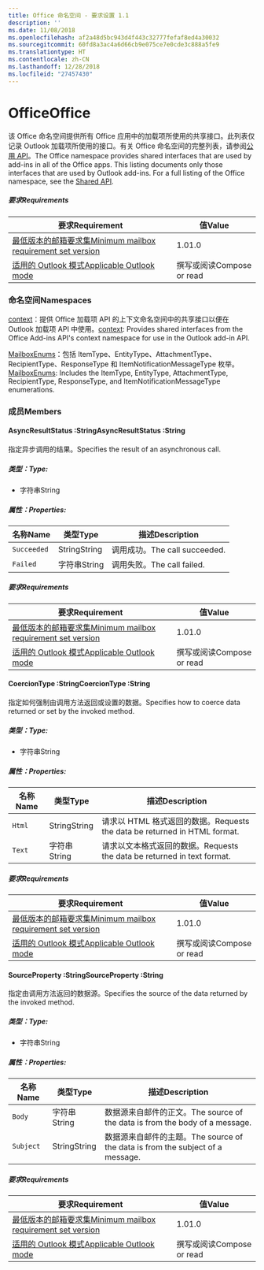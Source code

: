 ```yaml
---
title: Office 命名空间 - 要求设置 1.1
description: ''
ms.date: 11/08/2018
ms.openlocfilehash: af2a48d5bc943d4f443c32777fefaf8ed4a30032
ms.sourcegitcommit: 60fd8a3ac4a6d66cb9e075ce7e0cde3c888a5fe9
ms.translationtype: HT
ms.contentlocale: zh-CN
ms.lasthandoff: 12/28/2018
ms.locfileid: "27457430"
---
```

# <a name="office"></a><span data-ttu-id="57f9e-102">Office</span><span class="sxs-lookup"><span data-stu-id="57f9e-102">Office</span></span>

<span data-ttu-id="57f9e-p101">该 Office 命名空间提供所有 Office 应用中的加载项所使用的共享接口。此列表仅记录 Outlook 加载项所使用的接口。有关 Office 命名空间的完整列表，请参阅[公用 API](/javascript/api/office)。</span><span class="sxs-lookup"><span data-stu-id="57f9e-p101">The Office namespace provides shared interfaces that are used by add-ins in all of the Office apps. This listing documents only those interfaces that are used by Outlook add-ins. For a full listing of the Office namespace, see the [Shared API](/javascript/api/office).</span></span>

##### <a name="requirements"></a><span data-ttu-id="57f9e-105">要求</span><span class="sxs-lookup"><span data-stu-id="57f9e-105">Requirements</span></span>

|<span data-ttu-id="57f9e-106">要求</span><span class="sxs-lookup"><span data-stu-id="57f9e-106">Requirement</span></span>| <span data-ttu-id="57f9e-107">值</span><span class="sxs-lookup"><span data-stu-id="57f9e-107">Value</span></span>|
|---|---|
|[<span data-ttu-id="57f9e-108">最低版本的邮箱要求集</span><span class="sxs-lookup"><span data-stu-id="57f9e-108">Minimum mailbox requirement set version</span></span>](/office/dev/add-ins/reference/requirement-sets/outlook-api-requirement-sets)| <span data-ttu-id="57f9e-109">1.0</span><span class="sxs-lookup"><span data-stu-id="57f9e-109">1.0</span></span>|
|[<span data-ttu-id="57f9e-110">适用的 Outlook 模式</span><span class="sxs-lookup"><span data-stu-id="57f9e-110">Applicable Outlook mode</span></span>](https://docs.microsoft.com/outlook/add-ins/#extension-points)| <span data-ttu-id="57f9e-111">撰写或阅读</span><span class="sxs-lookup"><span data-stu-id="57f9e-111">Compose or read</span></span>|

### <a name="namespaces"></a><span data-ttu-id="57f9e-112">命名空间</span><span class="sxs-lookup"><span data-stu-id="57f9e-112">Namespaces</span></span>

<span data-ttu-id="57f9e-113">[context](office.context.md)：提供 Office 加载项 API 的上下文命名空间中的共享接口以便在 Outlook 加载项 API 中使用。</span><span class="sxs-lookup"><span data-stu-id="57f9e-113">[context](office.context.md): Provides shared interfaces from the Office Add-ins API's context namespace for use in the Outlook add-in API.</span></span>

<span data-ttu-id="57f9e-114">[MailboxEnums](/javascript/api/outlook/office.mailboxenums.attachmenttype)：包括 ItemType、EntityType、AttachmentType、RecipientType、ResponseType 和 ItemNotificationMessageType 枚举。</span><span class="sxs-lookup"><span data-stu-id="57f9e-114">[MailboxEnums](/javascript/api/outlook/office.mailboxenums.attachmenttype): Includes the ItemType, EntityType, AttachmentType, RecipientType, ResponseType, and ItemNotificationMessageType enumerations.</span></span>

### <a name="members"></a><span data-ttu-id="57f9e-115">成员</span><span class="sxs-lookup"><span data-stu-id="57f9e-115">Members</span></span>

####  <a name="asyncresultstatus-string"></a><span data-ttu-id="57f9e-116">AsyncResultStatus :String</span><span class="sxs-lookup"><span data-stu-id="57f9e-116">AsyncResultStatus :String</span></span>

<span data-ttu-id="57f9e-117">指定异步调用的结果。</span><span class="sxs-lookup"><span data-stu-id="57f9e-117">Specifies the result of an asynchronous call.</span></span>

##### <a name="type"></a><span data-ttu-id="57f9e-118">类型：</span><span class="sxs-lookup"><span data-stu-id="57f9e-118">Type:</span></span>

*   <span data-ttu-id="57f9e-119">字符串</span><span class="sxs-lookup"><span data-stu-id="57f9e-119">String</span></span>

##### <a name="properties"></a><span data-ttu-id="57f9e-120">属性：</span><span class="sxs-lookup"><span data-stu-id="57f9e-120">Properties:</span></span>

|<span data-ttu-id="57f9e-121">名称</span><span class="sxs-lookup"><span data-stu-id="57f9e-121">Name</span></span>| <span data-ttu-id="57f9e-122">类型</span><span class="sxs-lookup"><span data-stu-id="57f9e-122">Type</span></span>| <span data-ttu-id="57f9e-123">描述</span><span class="sxs-lookup"><span data-stu-id="57f9e-123">Description</span></span>|
|---|---|---|
|`Succeeded`| <span data-ttu-id="57f9e-124">String</span><span class="sxs-lookup"><span data-stu-id="57f9e-124">String</span></span>|<span data-ttu-id="57f9e-125">调用成功。</span><span class="sxs-lookup"><span data-stu-id="57f9e-125">The call succeeded.</span></span>|
|`Failed`| <span data-ttu-id="57f9e-126">字符串</span><span class="sxs-lookup"><span data-stu-id="57f9e-126">String</span></span>|<span data-ttu-id="57f9e-127">调用失败。</span><span class="sxs-lookup"><span data-stu-id="57f9e-127">The call failed.</span></span>|

##### <a name="requirements"></a><span data-ttu-id="57f9e-128">要求</span><span class="sxs-lookup"><span data-stu-id="57f9e-128">Requirements</span></span>

|<span data-ttu-id="57f9e-129">要求</span><span class="sxs-lookup"><span data-stu-id="57f9e-129">Requirement</span></span>| <span data-ttu-id="57f9e-130">值</span><span class="sxs-lookup"><span data-stu-id="57f9e-130">Value</span></span>|
|---|---|
|[<span data-ttu-id="57f9e-131">最低版本的邮箱要求集</span><span class="sxs-lookup"><span data-stu-id="57f9e-131">Minimum mailbox requirement set version</span></span>](/office/dev/add-ins/reference/requirement-sets/outlook-api-requirement-sets)| <span data-ttu-id="57f9e-132">1.0</span><span class="sxs-lookup"><span data-stu-id="57f9e-132">1.0</span></span>|
|[<span data-ttu-id="57f9e-133">适用的 Outlook 模式</span><span class="sxs-lookup"><span data-stu-id="57f9e-133">Applicable Outlook mode</span></span>](https://docs.microsoft.com/outlook/add-ins/#extension-points)| <span data-ttu-id="57f9e-134">撰写或阅读</span><span class="sxs-lookup"><span data-stu-id="57f9e-134">Compose or read</span></span>|
####  <a name="coerciontype-string"></a><span data-ttu-id="57f9e-135">CoercionType :String</span><span class="sxs-lookup"><span data-stu-id="57f9e-135">CoercionType :String</span></span>

<span data-ttu-id="57f9e-136">指定如何强制由调用方法返回或设置的数据。</span><span class="sxs-lookup"><span data-stu-id="57f9e-136">Specifies how to coerce data returned or set by the invoked method.</span></span>

##### <a name="type"></a><span data-ttu-id="57f9e-137">类型：</span><span class="sxs-lookup"><span data-stu-id="57f9e-137">Type:</span></span>

*   <span data-ttu-id="57f9e-138">字符串</span><span class="sxs-lookup"><span data-stu-id="57f9e-138">String</span></span>

##### <a name="properties"></a><span data-ttu-id="57f9e-139">属性：</span><span class="sxs-lookup"><span data-stu-id="57f9e-139">Properties:</span></span>

|<span data-ttu-id="57f9e-140">名称</span><span class="sxs-lookup"><span data-stu-id="57f9e-140">Name</span></span>| <span data-ttu-id="57f9e-141">类型</span><span class="sxs-lookup"><span data-stu-id="57f9e-141">Type</span></span>| <span data-ttu-id="57f9e-142">描述</span><span class="sxs-lookup"><span data-stu-id="57f9e-142">Description</span></span>|
|---|---|---|
|`Html`| <span data-ttu-id="57f9e-143">String</span><span class="sxs-lookup"><span data-stu-id="57f9e-143">String</span></span>|<span data-ttu-id="57f9e-144">请求以 HTML 格式返回的数据。</span><span class="sxs-lookup"><span data-stu-id="57f9e-144">Requests the data be returned in HTML format.</span></span>|
|`Text`| <span data-ttu-id="57f9e-145">字符串</span><span class="sxs-lookup"><span data-stu-id="57f9e-145">String</span></span>|<span data-ttu-id="57f9e-146">请求以文本格式返回的数据。</span><span class="sxs-lookup"><span data-stu-id="57f9e-146">Requests the data be returned in text format.</span></span>|

##### <a name="requirements"></a><span data-ttu-id="57f9e-147">要求</span><span class="sxs-lookup"><span data-stu-id="57f9e-147">Requirements</span></span>

|<span data-ttu-id="57f9e-148">要求</span><span class="sxs-lookup"><span data-stu-id="57f9e-148">Requirement</span></span>| <span data-ttu-id="57f9e-149">值</span><span class="sxs-lookup"><span data-stu-id="57f9e-149">Value</span></span>|
|---|---|
|[<span data-ttu-id="57f9e-150">最低版本的邮箱要求集</span><span class="sxs-lookup"><span data-stu-id="57f9e-150">Minimum mailbox requirement set version</span></span>](/office/dev/add-ins/reference/requirement-sets/outlook-api-requirement-sets)| <span data-ttu-id="57f9e-151">1.0</span><span class="sxs-lookup"><span data-stu-id="57f9e-151">1.0</span></span>|
|[<span data-ttu-id="57f9e-152">适用的 Outlook 模式</span><span class="sxs-lookup"><span data-stu-id="57f9e-152">Applicable Outlook mode</span></span>](https://docs.microsoft.com/outlook/add-ins/#extension-points)| <span data-ttu-id="57f9e-153">撰写或阅读</span><span class="sxs-lookup"><span data-stu-id="57f9e-153">Compose or read</span></span>|
####  <a name="sourceproperty-string"></a><span data-ttu-id="57f9e-154">SourceProperty :String</span><span class="sxs-lookup"><span data-stu-id="57f9e-154">SourceProperty :String</span></span>

<span data-ttu-id="57f9e-155">指定由调用方法返回的数据源。</span><span class="sxs-lookup"><span data-stu-id="57f9e-155">Specifies the source of the data returned by the invoked method.</span></span>

##### <a name="type"></a><span data-ttu-id="57f9e-156">类型：</span><span class="sxs-lookup"><span data-stu-id="57f9e-156">Type:</span></span>

*   <span data-ttu-id="57f9e-157">字符串</span><span class="sxs-lookup"><span data-stu-id="57f9e-157">String</span></span>

##### <a name="properties"></a><span data-ttu-id="57f9e-158">属性：</span><span class="sxs-lookup"><span data-stu-id="57f9e-158">Properties:</span></span>

|<span data-ttu-id="57f9e-159">名称</span><span class="sxs-lookup"><span data-stu-id="57f9e-159">Name</span></span>| <span data-ttu-id="57f9e-160">类型</span><span class="sxs-lookup"><span data-stu-id="57f9e-160">Type</span></span>| <span data-ttu-id="57f9e-161">描述</span><span class="sxs-lookup"><span data-stu-id="57f9e-161">Description</span></span>|
|---|---|---|
|`Body`| <span data-ttu-id="57f9e-162">字符串</span><span class="sxs-lookup"><span data-stu-id="57f9e-162">String</span></span>|<span data-ttu-id="57f9e-163">数据源来自邮件的正文。</span><span class="sxs-lookup"><span data-stu-id="57f9e-163">The source of the data is from the body of a message.</span></span>|
|`Subject`| <span data-ttu-id="57f9e-164">String</span><span class="sxs-lookup"><span data-stu-id="57f9e-164">String</span></span>|<span data-ttu-id="57f9e-165">数据源来自邮件的主题。</span><span class="sxs-lookup"><span data-stu-id="57f9e-165">The source of the data is from the subject of a message.</span></span>|

##### <a name="requirements"></a><span data-ttu-id="57f9e-166">要求</span><span class="sxs-lookup"><span data-stu-id="57f9e-166">Requirements</span></span>

|<span data-ttu-id="57f9e-167">要求</span><span class="sxs-lookup"><span data-stu-id="57f9e-167">Requirement</span></span>| <span data-ttu-id="57f9e-168">值</span><span class="sxs-lookup"><span data-stu-id="57f9e-168">Value</span></span>|
|---|---|
|[<span data-ttu-id="57f9e-169">最低版本的邮箱要求集</span><span class="sxs-lookup"><span data-stu-id="57f9e-169">Minimum mailbox requirement set version</span></span>](/office/dev/add-ins/reference/requirement-sets/outlook-api-requirement-sets)| <span data-ttu-id="57f9e-170">1.0</span><span class="sxs-lookup"><span data-stu-id="57f9e-170">1.0</span></span>|
|[<span data-ttu-id="57f9e-171">适用的 Outlook 模式</span><span class="sxs-lookup"><span data-stu-id="57f9e-171">Applicable Outlook mode</span></span>](https://docs.microsoft.com/outlook/add-ins/#extension-points)| <span data-ttu-id="57f9e-172">撰写或阅读</span><span class="sxs-lookup"><span data-stu-id="57f9e-172">Compose or read</span></span>|